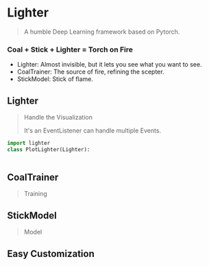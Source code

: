 # Lighter
> A humble Deep Learning framework based on Pytorch.
>
### **Coal + Stick + Lighter = Torch on Fire**

- Lighter: Almost invisible, but it lets you see what you want to see.
- CoalTrainer: The source of fire, refining the scepter.
- StickModel: Stick of flame.

## Lighter
> Handle the Visualization
>
>It's an EventListener can handle multiple Events.

```python
import lighter
class PlotLighter(Lighter): 
    
```

## CoalTrainer
> Training

## StickModel
> Model

## Easy Customization